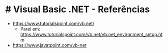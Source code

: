 # # Visual Basic .NET - Referências

- https://www.tutorialspoint.com/vb.net/
    - Parei em: https://www.tutorialspoint.com/vb.net/vb.net_environment_setup.htm
- https://www.javatpoint.com/vb-net